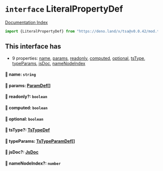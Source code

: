 # `interface` LiteralPropertyDef

[Documentation Index](../README.md)

```ts
import {LiteralPropertyDef} from "https://deno.land/x/tsa@v0.0.42/mod.ts"
```

## This interface has

- 9 properties:
[name](#-name-string),
[params](#-params-paramdef),
[readonly](#-readonly-boolean),
[computed](#-computed-boolean),
[optional](#-optional-boolean),
[tsType](#-tstype-tstypedef),
[typeParams](#-typeparams-tstypeparamdef),
[jsDoc](#-jsdoc-jsdoc),
[nameNodeIndex](#-namenodeindex-number)


#### 📄 name: `string`



#### 📄 params: [ParamDef](../type.ParamDef/README.md)\[]



#### 📄 readonly?: `boolean`



#### 📄 computed: `boolean`



#### 📄 optional: `boolean`



#### 📄 tsType?: [TsTypeDef](../type.TsTypeDef/README.md)



#### 📄 typeParams: [TsTypeParamDef](../interface.TsTypeParamDef/README.md)\[]



#### 📄 jsDoc?: [JsDoc](../interface.JsDoc/README.md)



#### 📄 nameNodeIndex?: `number`



